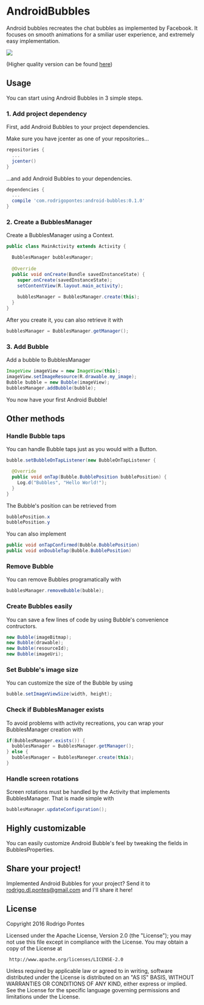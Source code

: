 # AndroidBubbles
Android bubbles recreates the chat bubbles as implemented by Facebook. It focuses on smooth animations for a smiliar user experience, and extremely easy implementation.

![](https://github.com/RodrigoDLPontes/AndroidBubbles/blob/master/demo.gif?raw=true)

(Higher quality version can be found [here](https://www.youtube.com/watch?v=E2966AjH6ew))

## Usage

You can start using Android Bubbles in 3 simple steps.

### 1. Add project dependency

First, add Android Bubbles to your project dependencies.

Make sure you have jcenter as one of your repositories...
```groovy
repositories {
  ...
  jcenter()
}
```
...and add Android Bubbles to your dependencies.
```groovy
dependencies {
  ...
  compile 'com.rodrigopontes:android-bubbles:0.1.0'
}
```

### 2. Create a BubblesManager

Create a BubblesManager using a Context.
```java
public class MainActivity extends Activity {

  BubblesManager bubblesManager;
  
  @Override
  public void onCreate(Bundle savedInstanceState) {
    super.onCreate(savedInstanceState);
    setContentView(R.layout.main_activity);
    
    bubblesManager = BubblesManager.create(this);
  }
}
```
After you create it, you can also retrieve it with
```java
bubblesManager = BubblesManager.getManager();
```

### 3. Add Bubble

Add a bubble to BubblesManager
```java
ImageView imageView = new ImageView(this);
imageView.setImageResource(R.drawable.my_image);
Bubble bubble = new Bubble(imageView);
bubblesManager.addBubble(bubble);
```
You now have your first Android Bubble!

## Other methods

### Handle Bubble taps

You can handle Bubble taps just as you would with a Button.

```java
bubble.setBubbleOnTapListener(new BubbleOnTapListener {

  @Override
  public void onTap(Bubble.BubblePosition bubblePosition) {
    Log.d("Bubbles", "Hello World!");
  }
}
```

The Bubble's position can be retrieved from

```java
bubblePosition.x
bubblePosition.y
```

You can also implement
```java
public void onTapConfirmed(Bubble.BubblePosition)
public void onDoubleTap(Bubble.BubblePosition)
```

### Remove Bubble

You can remove Bubbles programatically with

```java
bubblesManager.removeBubble(bubble);
```
### Create Bubbles easily

You can save a few lines of code by using Bubble's convenience contructors.
```java
new Bubble(imageBitmap);
new Bubble(drawable);
new Bubble(resourceId);
new Bubble(imageUri);
```

### Set Bubble's image size

You can customize the size of the Bubble by using
```java
bubble.setImageViewSize(width, height);
```

### Check if BubblesManager exists

To avoid problems with activity recreations, you can wrap your BubblesManager creation with

```java
if(BubblesManager.exists()) {
  bubblesManager = BubblesManager.getManager();
} else {
  bubblesManager = BubblesManeger.create(this);
}
```

### Handle screen rotations

Screen rotations must be handled by the Activity that implements BubblesManager. That is made simple with

```java
bubblesManager.updateConfiguration();
```

## Highly customizable

You can easily customize Android Bubble's feel by tweaking the fields in BubblesProperties.

## Share your project!

Implemented Android Bubbles for your project? Send it to rodrigo.dl.pontes@gmail.com and I'll share it here!

## License

Copyright 2016 Rodrigo Pontes

   Licensed under the Apache License, Version 2.0 (the "License");
   you may not use this file except in compliance with the License.
   You may obtain a copy of the License at

     http://www.apache.org/licenses/LICENSE-2.0

   Unless required by applicable law or agreed to in writing, software
   distributed under the License is distributed on an "AS IS" BASIS,
   WITHOUT WARRANTIES OR CONDITIONS OF ANY KIND, either express or implied.
   See the License for the specific language governing permissions and
   limitations under the License.
